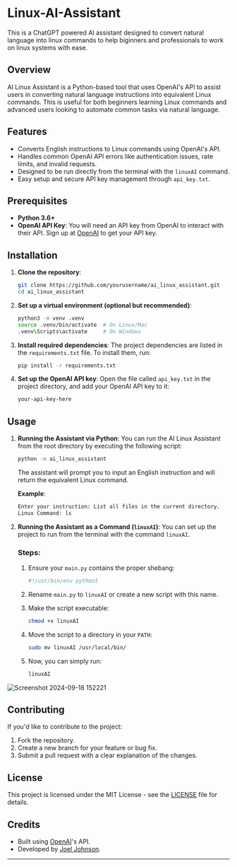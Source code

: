 # Linux-AI-Assistant
This is a ChatGPT powered AI assistant designed to convert natural language into linux commands to help biginners and professionals to work on linux systems with ease.

## Overview

AI Linux Assistant is a Python-based tool that uses OpenAI's API to assist users in converting natural language instructions into equivalent Linux commands. This is useful for both beginners learning Linux commands and advanced users looking to automate common tasks via natural language.

## Features

- Converts English instructions to Linux commands using OpenAI's API.
- Handles common OpenAI API errors like authentication issues, rate limits, and invalid requests.
- Designed to be run directly from the terminal with the `linuxAI` command.
- Easy setup and secure API key management through `api_key.txt`.

## Prerequisites

- **Python 3.6+**
- **OpenAI API Key**: You will need an API key from OpenAI to interact with their API. Sign up at [OpenAI](https://platform.openai.com/account/api-keys) to get your API key.

## Installation

1. **Clone the repository**:
   ```bash
   git clone https://github.com/yourusername/ai_linux_assistant.git
   cd ai_linux_assistant
   ```

2. **Set up a virtual environment (optional but recommended)**:
   ```bash
   python3 -m venv .venv
   source .venv/bin/activate  # On Linux/Mac
   .venv\Scripts\activate     # On Windows
   ```

3. **Install required dependencies**:
   The project dependencies are listed in the `requirements.txt` file. To install them, run:
   ```bash
   pip install -r requirements.txt
   ```

4. **Set up the OpenAI API key**:
   Open the file called `api_key.txt` in the project directory, and add your OpenAI API key to it:
   ```txt
   your-api-key-here
   ```

## Usage

1. **Running the Assistant via Python**:
   You can run the AI Linux Assistant from the root directory by executing the following script:
   ```bash
   python -m ai_linux_assistant
   ```

   The assistant will prompt you to input an English instruction and will return the equivalent Linux command.

   **Example**:
   ```bash
   Enter your instruction: List all files in the current directory.
   Linux Command: ls
   ```

2. **Running the Assistant as a Command (`linuxAI`)**:
   You can set up the project to run from the terminal with the command `linuxAI`.

   ### Steps:
   1. Ensure your `main.py` contains the proper shebang:
      ```python
      #!/usr/bin/env python3
      ```
   
   2. Rename `main.py` to `linuxAI` or create a new script with this name.
   
   3. Make the script executable:
      ```bash
      chmod +x linuxAI
      ```
   
   4. Move the script to a directory in your `PATH`:
      ```bash
      sudo mv linuxAI /usr/local/bin/
      ```

   5. Now, you can simply run:
      ```bash
      linuxAI
      ```
![Screenshot 2024-09-18 152221](https://github.com/user-attachments/assets/47d4aba6-0e5a-4b28-b3f6-33c78121c77c)

## Contributing

If you'd like to contribute to the project:

1. Fork the repository.
2. Create a new branch for your feature or bug fix.
3. Submit a pull request with a clear explanation of the changes.

## License

This project is licensed under the MIT License - see the [LICENSE](LICENSE) file for details.

## Credits

- Built using [OpenAI](https://openai.com)'s API.
- Developed by [Joel Johnson](https://github.com/JoelJJohnson).

---

